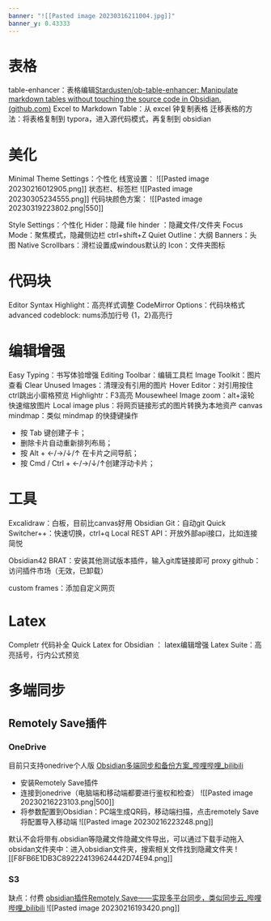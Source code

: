 ```yaml
---
banner: "![[Pasted image 20230316211004.jpg]]"
banner_y: 0.43333
---
```


# 表格
table-enhancer：表格编辑[Stardusten/ob-table-enhancer: Manipulate markdown tables without touching the source code in Obsidian. (github.com)](https://github.com/Stardusten/ob-table-enhancer)
Excel to Markdown Table：从 excel 钟复制表格
迁移表格的方法：将表格复制到 typora，进入源代码模式，再复制到 obsidian
# 美化
Minimal Theme Settings：个性化
	线宽设置：
![[Pasted image 20230216012905.png]]
状态栏、标签栏
![[Pasted image 20230305234555.png]]
代码块颜色方案：
![[Pasted image 20230319223802.png|550]]

Style Settings：个性化
Hider：隐藏
file hinder ：隐藏文件/文件夹
Focus Mode：聚焦模式，隐藏侧边栏 ctrl+shift+Z
Quiet Outline：大纲
Banners：头图
Native Scrollbars：滑栏设置成windous默认的
Icon：文件夹图标
# 代码块
Editor Syntax Highlight：高亮样式调整
CodeMirror Options：代码块格式
advanced codeblock: nums添加行号 {1，2}高亮行

# 编辑增强
Easy Typing：书写体验增强
Editing Toolbar：编辑工具栏
Image Toolkit：图片查看
Clear Unused Images：清理没有引用的图片
Hover Editor：对引用按住ctrl跳出小窗格预览
Highlightr：F3高亮
Mousewheel Image zoom：alt+滚轮 快速缩放图片
Local image plus：将网页链接形式的图片转换为本地资产
canvas mindmap：类似 mindmap 的快捷键操作
- 按 Tab 键创建子卡；
- 删除卡片自动重新排列布局；
- 按 Alt + ←/→/↓/↑ 在卡片之间导航；
- 按 Cmd / Ctrl + ←/→/↓/↑创建浮动卡片；

# 工具
Excalidraw：白板，目前比canvas好用
Obsidian Git：自动git
Quick Switcher++：快速切换，ctrl+q
Local REST API：开放外部api接口，比如连接简悦

Obsidian42 BRAT：安装其他测试版本插件，输入git库链接即可
proxy github：访问插件市场（无效，已卸载）

custom frames：添加自定义网页
# Latex
Completr 代码补全
Quick Latex for Obsidian ： latex编辑增强
Latex Suite：高亮括号，行内公式预览
# 多端同步
## Remotely Save插件
### OneDrive
目前只支持onedrive个人版
[Obsidian多端同步和备份方案_哔哩哔哩_bilibili](https://www.bilibili.com/video/BV1RF411K7aN/?spm_id_from=333.337.search-card.all.click&vd_source=9d1c0e05a6ea12167d6e82752c7bc22a)
- 安装Remotely Save插件
- 连接到onedrive（电脑端和移动端都要进行鉴权和检查）
![[Pasted image 20230216223103.png|500]]
- 将参数配置到Obsidian：PC端生成QR码，移动端扫描，点击remotely Save将配置导入移动端
![[Pasted image 20230216223248.png]]

默认不会将带有.obsidian等隐藏文件隐藏文件导出，可以通过下载手动拖入obsidan文件夹中：进入obsidian文件夹，搜索相关文件找到隐藏文件夹
![[F8FB6E1DB3C892224139624442D74E94.png]]
### S3
缺点：付费
[obsidian插件Remotely Save——实现多平台同步，类似同步云_哔哩哔哩_bilibili](https://www.bilibili.com/video/BV1kT411M7EW/?is_story_h5=false&p=1&share_from=ugc&share_medium=android&share_plat=android&share_session_id=f613e852-b52d-4db6-8b15-3a7f160bd1c1&share_source=COPY&share_tag=s_i&timestamp=1668729797&unique_k=DaPexA0&vd_source=9d1c0e05a6ea12167d6e82752c7bc22a)
![[Pasted image 20230216193420.png]]